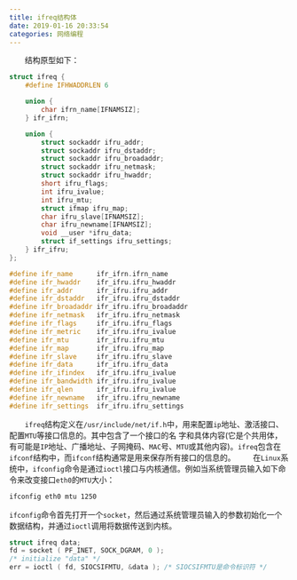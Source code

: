 ```yaml
---
title: ifreq结构体
date: 2019-01-16 20:33:54
categories: 网络编程
---
```

&emsp;&emsp;结构原型如下：<!--more-->

``` cpp
struct ifreq {
    #define IFHWADDRLEN 6

    union {
        char ifrn_name[IFNAMSIZ];
    } ifr_ifrn;

    union {
        struct sockaddr ifru_addr;
        struct sockaddr ifru_dstaddr;
        struct sockaddr ifru_broadaddr;
        struct sockaddr ifru_netmask;
        struct sockaddr ifru_hwaddr;
        short ifru_flags;
        int ifru_ivalue;
        int ifru_mtu;
        struct ifmap ifru_map;
        char ifru_slave[IFNAMSIZ];
        char ifru_newname[IFNAMSIZ];
        void __user *ifru_data;
        struct if_settings ifru_settings;
    } ifr_ifru;
};

#define ifr_name      ifr_ifrn.ifrn_name
#define ifr_hwaddr    ifr_ifru.ifru_hwaddr
#define ifr_addr      ifr_ifru.ifru_addr
#define ifr_dstaddr   ifr_ifru.ifru_dstaddr
#define ifr_broadaddr ifr_ifru.ifru_broadaddr
#define ifr_netmask   ifr_ifru.ifru_netmask
#define ifr_flags     ifr_ifru.ifru_flags
#define ifr_metric    ifr_ifru.ifru_ivalue
#define ifr_mtu       ifr_ifru.ifru_mtu
#define ifr_map       ifr_ifru.ifru_map
#define ifr_slave     ifr_ifru.ifru_slave
#define ifr_data      ifr_ifru.ifru_data
#define ifr_ifindex   ifr_ifru.ifru_ivalue
#define ifr_bandwidth ifr_ifru.ifru_ivalue
#define ifr_qlen      ifr_ifru.ifru_ivalue
#define ifr_newname   ifr_ifru.ifru_newname
#define ifr_settings  ifr_ifru.ifru_settings
```

&emsp;&emsp;`ifreq`结构定义在`/usr/include/net/if.h`中，用来配置`ip`地址、激活接口、配置`MTU`等接口信息的。其中包含了一个接口的名 字和具体内容(它是个共用体，有可能是`IP`地址、广播地址、子网掩码、`MAC`号、`MTU`或其他内容)。`ifreq`包含在`ifconf`结构中，而`ifconf`结构通常是用来保存所有接口的信息的。
&emsp;&emsp;在`Linux`系统中，`ifconfig`命令是通过`ioctl`接口与内核通信。例如当系统管理员输入如下命令来改变接口`eth0`的`MTU`大小：

``` bash
ifconfig eth0 mtu 1250
```

`ifconfig`命令首先打开一个`socket`，然后通过系统管理员输入的参数初始化一个数据结构，并通过`ioctl`调用将数据传送到内核。

``` cpp
struct ifreq data;
fd = socket ( PF_INET, SOCK_DGRAM, 0 );
/* initialize "data" */
err = ioctl ( fd, SIOCSIFMTU, &data ); /* SIOCSIFMTU是命令标识符 */
```